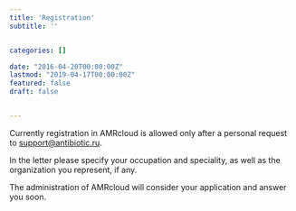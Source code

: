 ```yaml
---
title: 'Registration'
subtitle: ''


categories: []

date: "2016-04-20T00:00:00Z"
lastmod: "2019-04-17T00:00:00Z"
featured: false
draft: false


---
```


Currently registration in AMRcloud is allowed only after a personal request to <a href="mailto:support@antibiotic.ru">support@antibiotic.ru</a>.

In the letter please specify your occupation and speciality, as well as the organization you represent, if any.

The administration of AMRcloud will consider your application and answer you soon.